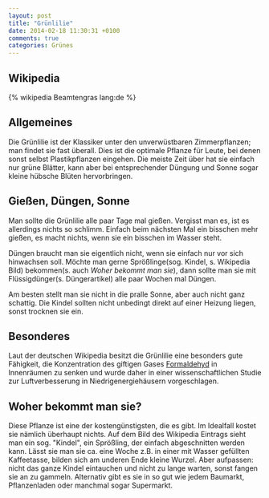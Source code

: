 ```yaml
---
layout: post
title: "Grünlilie"
date: 2014-02-18 11:30:31 +0100
comments: true
categories: Grünes
---
```

## Wikipedia
{% wikipedia Beamtengras lang:de %}

## Allgemeines
Die Grünlilie ist der Klassiker unter den unverwüstbaren Zimmerpflanzen; man findet sie fast überall.
Dies ist die optimale Pflanze für Leute, bei denen sonst selbst Plastikpflanzen eingehen.
Die meiste Zeit über hat sie einfach nur grüne Blätter, kann aber bei entsprechender Düngung und Sonne sogar
kleine hübsche Blüten hervorbringen.

## Gießen, Düngen, Sonne
Man sollte die Grünlilie alle paar Tage mal gießen. Vergisst man es, ist es allerdings nichts so schlimm. Einfach beim nächsten Mal ein
bisschen mehr gießen, es macht nichts, wenn sie ein bisschen im Wasser steht.

Düngen braucht man sie eigentlich nicht, wenn sie einfach nur vor sich hinwachsen soll. Möchte man gerne Sprößlinge(sog. Kindel, s. Wikipedia Bild) bekommen(s. auch *Woher bekommt man sie*), dann sollte man 
sie mit Flüssigdünger(s. Düngerartikel) alle paar Wochen mal Düngen.

Am besten stellt man sie nicht in die pralle Sonne, aber auch nicht ganz schattig.
Die Kindel sollten nicht unbedingt direkt auf einer Heizung liegen, sonst trocknen sie ein.

## Besonderes
Laut der deutschen Wikipedia besitzt die Grünlilie eine besonders gute Fähigkeit, die Konzentration des giftigen Gases [Formaldehyd](https://de.wikipedia.org/wiki/Formaldehyd) in Innenräumen zu senken und wurde daher in einer wissenschaftlichen Studie zur Luftverbesserung in Niedrigenergiehäusern vorgeschlagen.

## Woher bekommt man sie?
Diese Pflanze ist eine der kostengünstigsten, die es gibt. Im Idealfall kostet sie nämlich überhaupt nichts. Auf dem Bild des Wikipedia Eintrags sieht man ein sog. "Kindel", ein Sprößling, der einfach abgeschnitten werden kann. Lässt sie man sie ca. eine Woche z.B. in einer mit Wasser gefüllten Kaffeetasse, bilden sich am underen Ende kleine Wurzel. Aber aufpassen: nicht das ganze Kindel eintauchen und nicht zu lange warten, sonst fangen sie an zu gammeln. Alternativ gibt es sie in so gut wie jedem Baumarkt, Pflanzenladen oder manchmal sogar Supermarkt.
